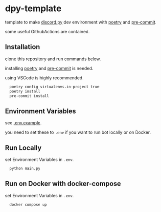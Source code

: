 # dpy-template

template to make [discord.py](https://github.com/Rapptz/discord.py) dev environment with [poetry](https://github.com/python-poetry/poetry) and [pre-commit](https://pre-commit.com).

some useful GithubActions are contained.

## Installation

clone this repository and run commands below.

installing [poetry](https://github.com/python-poetry/poetry) and [pre-commit](https://pre-commit.com) is needed.

using VSCode is highly recommended.

```bash
  poetry config virtualenvs.in-project true
  poetry install
  pre-commit install
```

## Environment Variables

see [.env.example](https://github.com/sushi-chaaaan/dpy-template/blob/main/.env.example).

you need to set these to `.env` if you want to run bot locally or on Docker.

## Run Locally

set Environment Variables in `.env`.

```bash
  python main.py
```

## Run on Docker with docker-compose

set Environment Variables in `.env`.

```bash
  docker compose up
```
